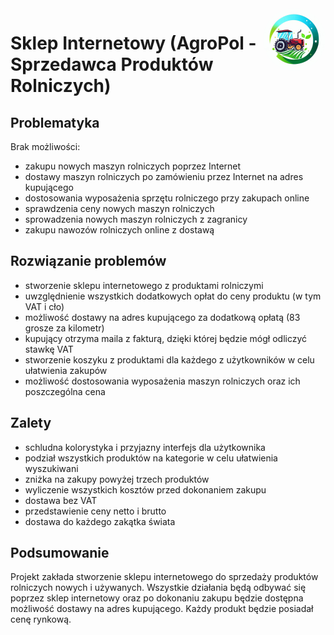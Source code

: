 <img src="./github/logo.jpg" id="image" alt= "Logo" width="100px" height="value" style="border-radius: 50%; float: right;">

# Sklep Internetowy (AgroPol - Sprzedawca Produktów Rolniczych)

## Problematyka

Brak możliwości:

- zakupu nowych maszyn rolniczych poprzez Internet
- dostawy maszyn rolniczych po zamówieniu przez Internet na adres kupującego
- dostosowania wyposażenia sprzętu rolniczego przy zakupach online
- sprawdzenia ceny nowych maszyn rolniczych
- sprowadzenia nowych maszyn rolniczych z zagranicy
- zakupu nawozów rolniczych online z dostawą

## Rozwiązanie problemów

- stworzenie sklepu internetowego z produktami rolniczymi
- uwzględnienie wszystkich dodatkowych opłat do ceny produktu (w tym VAT i cło)
- możliwość dostawy na adres kupującego za dodatkową opłatą (83 grosze za kilometr)
- kupujący otrzyma maila z fakturą, dzięki której będzie mógł odliczyć stawkę VAT
- stworzenie koszyku z produktami dla każdego z użytkowników w celu ułatwienia zakupów
- możliwość dostosowania wyposażenia maszyn rolniczych oraz ich poszczególna cena

## Zalety

- schludna kolorystyka i przyjazny interfejs dla użytkownika
- podział wszystkich produktów na kategorie w celu ułatwienia wyszukiwani
- zniżka na zakupy powyżej trzech produktów
- wyliczenie wszystkich kosztów przed dokonaniem zakupu
- dostawa bez VAT
- przedstawienie ceny netto i brutto
- dostawa do każdego zakątka świata

## Podsumowanie

Projekt zakłada stworzenie sklepu internetowego do sprzedaży produktów rolniczych nowych i używanych. Wszystkie działania będą odbywać się poprzez sklep internetowy oraz po dokonaniu zakupu będzie dostępna możliwość dostawy na adres kupującego. Każdy produkt będzie posiadał cenę rynkową.
